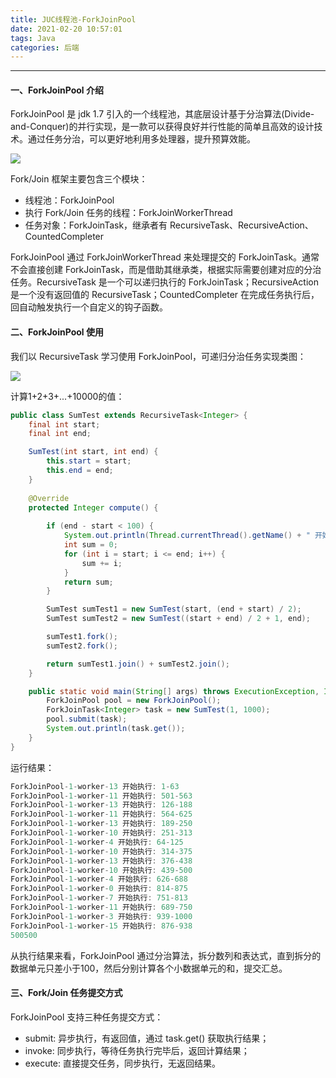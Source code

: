 ```yaml
---
title: JUC线程池-ForkJoinPool
date: 2021-02-20 10:57:01
tags: Java
categories: 后端
---
```


-----

#### 一、ForkJoinPool 介绍

ForkJoinPool 是 jdk 1.7 引入的一个线程池，其底层设计基于分治算法(Divide-and-Conquer)的并行实现，是一款可以获得良好并行性能的简单且高效的设计技术。通过任务分治，可以更好地利用多处理器，提升预算效能。

![](https://gitlab.com/donelab/img-bed/-/raw/main/pictures/2023/03/13_20_27_1_fork_join.png)

Fork/Join 框架主要包含三个模块：

* 线程池：ForkJoinPool
* 执行 Fork/Join 任务的线程：ForkJoinWorkerThread
* 任务对象：ForkJoinTask，继承者有 RecursiveTask、RecursiveAction、CountedCompleter

ForkJoinPool 通过 ForkJoinWorkerThread 来处理提交的 ForkJoinTask。通常不会直接创建 ForkJoinTask，而是借助其继承类，根据实际需要创建对应的分治任务。RecursiveTask 是一个可以递归执行的 ForkJoinTask；RecursiveAction 是一个没有返回值的 RecursiveTask；CountedCompleter 在完成任务执行后，回自动触发执行一个自定义的钩子函数。

#### 二、ForkJoinPool 使用

我们以 RecursiveTask 学习使用 ForkJoinPool，可递归分治任务实现类图：

![](https://gitlab.com/donelab/img-bed/-/raw/main/pictures/2023/03/13_20_49_59_recursive_task.png)

计算1+2+3+...+10000的值：

```java
public class SumTest extends RecursiveTask<Integer> {
    final int start;
    final int end;

    SumTest(int start, int end) {
        this.start = start;
        this.end = end;
    }
    
    @Override
    protected Integer compute() {
		
        if (end - start < 100) {
            System.out.println(Thread.currentThread().getName() + " 开始执行: " + start + "-" + end);
            int sum = 0;
            for (int i = start; i <= end; i++) {
                sum += i;
            }
            return sum;
        }

        SumTest sumTest1 = new SumTest(start, (end + start) / 2);
        SumTest sumTest2 = new SumTest((start + end) / 2 + 1, end);

        sumTest1.fork();
        sumTest2.fork();

        return sumTest1.join() + sumTest2.join();
    }

    public static void main(String[] args) throws ExecutionException, InterruptedException {
        ForkJoinPool pool = new ForkJoinPool();
        ForkJoinTask<Integer> task = new SumTest(1, 1000);
        pool.submit(task);
        System.out.println(task.get());
    }
}
```

运行结果：

```java
ForkJoinPool-1-worker-13 开始执行: 1-63
ForkJoinPool-1-worker-11 开始执行: 501-563
ForkJoinPool-1-worker-13 开始执行: 126-188
ForkJoinPool-1-worker-11 开始执行: 564-625
ForkJoinPool-1-worker-13 开始执行: 189-250
ForkJoinPool-1-worker-10 开始执行: 251-313
ForkJoinPool-1-worker-4 开始执行: 64-125
ForkJoinPool-1-worker-10 开始执行: 314-375
ForkJoinPool-1-worker-13 开始执行: 376-438
ForkJoinPool-1-worker-10 开始执行: 439-500
ForkJoinPool-1-worker-4 开始执行: 626-688
ForkJoinPool-1-worker-0 开始执行: 814-875
ForkJoinPool-1-worker-7 开始执行: 751-813
ForkJoinPool-1-worker-11 开始执行: 689-750
ForkJoinPool-1-worker-3 开始执行: 939-1000
ForkJoinPool-1-worker-15 开始执行: 876-938
500500
```

从执行结果来看，ForkJoinPool 通过分治算法，拆分数列和表达式，直到拆分的数据单元只差小于100，然后分别计算各个小数据单元的和，提交汇总。

#### 三、Fork/Join 任务提交方式

ForkJoinPool 支持三种任务提交方式：

* submit: 异步执行，有返回值，通过 task.get() 获取执行结果；
* invoke: 同步执行，等待任务执行完毕后，返回计算结果；
* execute: 直接提交任务，同步执行，无返回结果。